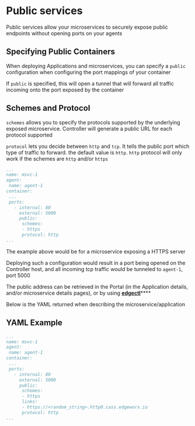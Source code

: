 # Public services

Public services allow your microservices to securely expose public endpoints without opening ports on your agents

## Specifying Public Containers

When deploying Applications and microservices, you can specify a `public` configuration when configuring the port mappings of your container

If `public` is specified, this will open a tunnel that will forward all traffic incoming onto the port exposed by the container

## Schemes and Protocol

`schemes` allows you to specify the protocols supported by the underlying exposed microservice. Controller will generate a public URL for each protocol supported

`protocol` lets you decide between `http` and `tcp`. It tells the public port which type of traffic to forward. the default value is `http`. `http` protocol will only work if the schemes are `http` and/or `https`

```yaml
...
name: msvc-1
agent:
 name: agent-1
container:
 ...
 ports:
   - internal: 80
     external: 5000
     public:
      schemes:
      - https
      protocol: http
...
```

The example above would be for a microservice exposing a HTTPS server

Deploying such a configuration would result in a port being opened on the Controller host, and all incoming tcp traffic would be tunneled to `agent-1`, port 5000

The public address can be retrieved in the Portal (in the Application details, and/or microservice details pages), or by using [**edgectl**](../get-started-edgectl/)****

Below is the YAML returned when describing the microservice/application

## YAML Example

```yaml
...
name: msvc-1
agent:
 name: agent-1
container:
 ...
 ports:
   - internal: 80
     external: 5000
     public:
      schemes:
      - https
      links:
      - https://<random_string>.http0.cass.edgeworx.io
      protocol: http
...
```
